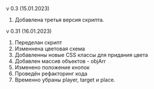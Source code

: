 v 0.3 (15.01.2023)
1. Добавлена третья версия скрипта.

v 0.31 (16.01.2023)
1. Переделан скрипт
2. Изменнена цветовая схема
3. Добавленны новые CSS классы для придания цвета
4. Добавлен массив объектов - objArr
5. Изменено положение кнопок
6. Проведён рефакторинг кода
7. Временно убраны player, target и place.